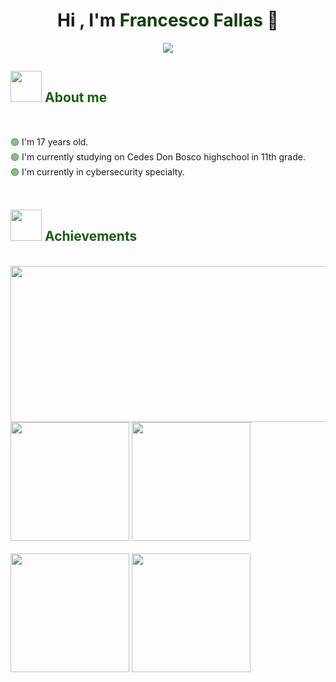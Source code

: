 <h1 align="center"
  <b>Hi , I'm <span style="color: #0f3f0a;">Francesco Fallas</span> 👋</b> 
</h1>


<p align="center">
  <a href="https://git.io/typing-svg"><img src="https://readme-typing-svg.herokuapp.com?font=Time+New+Roman&color=165F0F&size=25&center=true&vCenter=true&width=600&height=100&lines=Passionate+about+cybersecurity;Currently+learning%3A+Python;Currently+learning%3A+Kali+Linux+distribution;Aspiring+to+be+a+Penetration+Tester"></a> 
</p>


<h2 align="left"><picture><img src = "https://media3.giphy.com/media/v1.Y2lkPTc5MGI3NjExdjFrbmJpcXVtNzMwbWswc3gyNjl1dGNzMzdmYWk3NXQyYzZlZGo0NiZlcD12MV9pbnRlcm5hbF9naWZfYnlfaWQmY3Q9cw/8f3nS1Gajtv70qNicE/giphy.gif" width = 50px></picture>
<span style="color: #165f0f;">About me</span></h2>

<br>


<span style="color: #1e7f14;">🟢</span> I'm 17 years old. <br>
<span style="color: #1e7f14;">🟢</span> I'm currently studying on Cedes Don Bosco highschool in 11th grade. <br>
<span style="color: #1e7f14;">🟢</span> I'm currently in cybersecurity specialty. <br>
<br>

<h2 align="left"><picture><img src = "https://media2.giphy.com/media/v1.Y2lkPTc5MGI3NjExejk3bmc5aTB5ZzEzZjgxMjdid3d3Z3dxZXpkNWZvaGNkc2VsY3I4MSZlcD12MV9pbnRlcm5hbF9naWZfYnlfaWQmY3Q9cw/J5B00esp0BoiCrqdCe/giphy.gif" width = 50px></picture>
<span style="color: #165f0f;">Achievements</span></h2>

<br>




 <img align="right" height="250" width="600" src="https://media3.giphy.com/media/v1.Y2lkPTc5MGI3NjExcmQ0aWU0dXhkdW1pcmVrMTQ3eGVxMHF0M21kMTFremlkeHRmbXVtcyZlcD12MV9pbnRlcm5hbF9naWZfYnlfaWQmY3Q9cw/Ai5SLIOTjQG0doYaJD/giphy.gif">
</a>
    <img src="https://github.com/user-attachments/assets/047490f3-90f9-42fc-b93e-4160f55e9692" width = 190px>
    <img src="https://github.com/user-attachments/assets/1b2ece18-f78d-42d8-acdb-f0c0bbb021a8" width = 190px>  <br> <br>
    <img src="https://github.com/user-attachments/assets/2b5e7124-def9-4af2-a906-51ba00c726c5" width = 190px> 
    <img src="https://github.com/user-attachments/assets/0c4b0783-f884-4820-83aa-387ff39d8621" width = 190px> 
     
</div>




  

